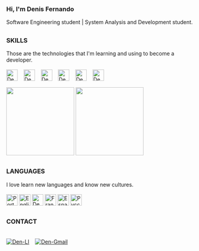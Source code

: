 <div style="display: inline-block">

### Hi, I'm Denis Fernando<br> 
  
Software Engineering student | System Analysis and Development student.<br>

##

### __SKILLS__
<div style="display: inline-block" >Those are the technologies that I'm learning and using to become a developer.    
 <br><br>
<img align="center" alt="Den-Java" height="30" width="30" src="https://cdn.jsdelivr.net/gh/devicons/devicon/icons/java/java-original.svg" title="Java" />
&nbsp&nbsp&nbsp<img align="center" alt="Den-C" height="30" width="30" src="https://cdn.jsdelivr.net/gh/devicons/devicon/icons/c/c-original.svg" title="C" />
&nbsp&nbsp&nbsp<img align="center" alt="Den-JavaScript" height="30" width="30" src="https://cdn.jsdelivr.net/gh/devicons/devicon/icons/javascript/javascript-original.svg" title="JavaScript" />
&nbsp&nbsp&nbsp<img align="center" alt="Den-HTML" height="30" width="30" src="https://cdn.jsdelivr.net/gh/devicons/devicon/icons/html5/html5-original.svg" title="HTML5" />
&nbsp&nbsp&nbsp<img align="center" alt="Den-CSS" height="30" width="30" src="https://cdn.jsdelivr.net/gh/devicons/devicon/icons/css3/css3-original.svg" title="CSS3" />
&nbsp&nbsp&nbsp<img align="center" alt="Den-MySQL" height="30" width="30" src="https://cdn.jsdelivr.net/gh/devicons/devicon/icons/mysql/mysql-original.svg" title="MySQL" />
<div><br>

<div>
<img height="180cm" src="https://github-readme-stats.vercel.app/api?username=denferoli&show_icons=true&theme=dark">
<img height="180cm" src="https://github-readme-stats.vercel.app/api/top-langs/?username=denferoli&langs_count=8e&theme=dark"
</div>

##
  
### __LANGUAGES__
</div>
<div style="display: inline-block">I love learn new languages and know new cultures.<br><br>
<img src="https://img.icons8.com/color/48/000000/brazil-circular.png" height="30" width="30" title="Português"/>
<img src="https://img.icons8.com/color/48/000000/usa-circular.png" height="30" width="30" title="English"/>
<img src="https://img.icons8.com/color/48/000000/germany-circular.png" height="30" width="30" title="Deutsch"/>
<img src="https://img.icons8.com/color/48/000000/france-circular.png" height="30" width="30" title="Français"/>
<img src="https://img.icons8.com/color/48/000000/spain2-circular.png" height="30" width="30" title="Español"/>
<img src="https://img.icons8.com/color/48/000000/russian-federation-circular.png" height="30" width="30" title="Русский"/>
</div>
  
##
  
### __CONTACT__
  </div>
<div><br>
<a href="https://www.linkedin.com/in/denis-fer-oli/" target="_blank"> <img align="center" alt="Den-LI" src="https://img.shields.io/badge/LinkedIn-0077B5?style=for-the-badge&logo=linkedin&logoColor=white" title="LinkedIn" /></a>
&nbsp&nbsp&nbsp<a href="mailto:denisferoli@gmail.com"><img align="center" alt="Den-Gmail" src="https://img.shields.io/badge/Gmail-D14836?style=for-the-badge&logo=gmail&logoColor=white" title="Gmail" /></a>
</div>
